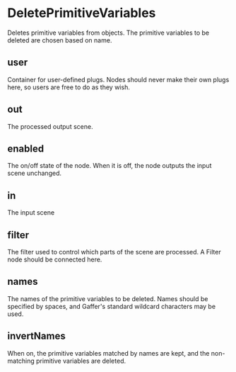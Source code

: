 # DeletePrimitiveVariables

Deletes primitive variables from objects. The primitive
variables to be deleted are chosen based on name.

## user

 Container for user-defined plugs. Nodes
should never make their own plugs here,
so users are free to do as they wish.

## out

 The processed output scene.

## enabled

 The on/off state of the node. When it is off, the node outputs the input scene unchanged.

## in

 The input scene

## filter

 The filter used to control which parts of the scene are
processed. A Filter node should be connected here.

## names

 The names of the primitive variables to be deleted.
Names should be specified by spaces, and Gaffer's
standard wildcard characters may be used.

## invertNames

 When on, the primitive variables matched by names
are kept, and the non-matching primitive variables
are deleted.


